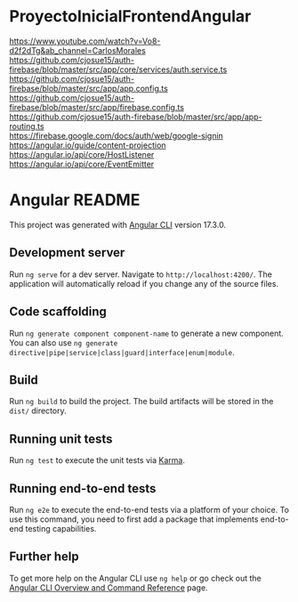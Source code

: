 # ProyectoInicialFrontendAngular

https://www.youtube.com/watch?v=Vo8-d2f2dTg&ab_channel=CarlosMorales  
https://github.com/cjosue15/auth-firebase/blob/master/src/app/core/services/auth.service.ts  
https://github.com/cjosue15/auth-firebase/blob/master/src/app/app.config.ts  
https://github.com/cjosue15/auth-firebase/blob/master/src/app/firebase.config.ts  
https://github.com/cjosue15/auth-firebase/blob/master/src/app/app-routing.ts  
https://firebase.google.com/docs/auth/web/google-signin  
https://angular.io/guide/content-projection  
https://angular.io/api/core/HostListener  
https://angular.io/api/core/EventEmitter


# Angular README

This project was generated with [Angular CLI](https://github.com/angular/angular-cli) version 17.3.0.

## Development server

Run `ng serve` for a dev server. Navigate to `http://localhost:4200/`. The application will automatically reload if you change any of the source files.

## Code scaffolding

Run `ng generate component component-name` to generate a new component. You can also use `ng generate directive|pipe|service|class|guard|interface|enum|module`.

## Build

Run `ng build` to build the project. The build artifacts will be stored in the `dist/` directory.

## Running unit tests

Run `ng test` to execute the unit tests via [Karma](https://karma-runner.github.io).

## Running end-to-end tests

Run `ng e2e` to execute the end-to-end tests via a platform of your choice. To use this command, you need to first add a package that implements end-to-end testing capabilities.

## Further help

To get more help on the Angular CLI use `ng help` or go check out the [Angular CLI Overview and Command Reference](https://angular.io/cli) page.
